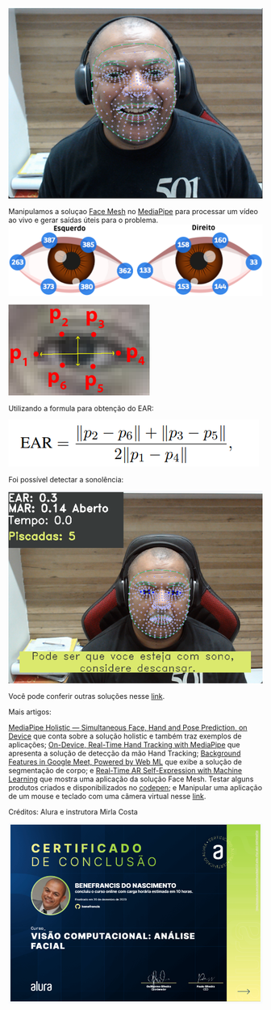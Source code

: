 
![img_sorriso.png](img%2Fimg_sorriso.png)


Manipulamos a soluçao [Face Mesh](https://google.github.io/mediapipe/solutions/face_mesh) no [MediaPipe](https://mediapipe.dev/index.html) para processar um vídeo ao vivo e gerar saídas úteis para o problema.
![img_1.png](img%2Fimg_1.png)

![img_2.png](img%2Fimg_2.png)



Utilizando a formula para obtenção do EAR:

![img_3.png](img%2Fimg_3.png)

Foi possível detectar a sonolência:

![img_4.png](img%2Fimg_4.png)

Você pode conferir outras soluções nesse [link](https://google.github.io/mediapipe/solutions/solutions.html).

Mais artigos:

[MediaPipe Holistic — Simultaneous Face, Hand and Pose Prediction, on Device](https://ai.googleblog.com/2020/12/mediapipe-holistic-simultaneous-face.html) que conta sobre a solução holistic e também traz exemplos de aplicações;
[On-Device, Real-Time Hand Tracking with MediaPipe](https://ai.googleblog.com/2019/08/on-device-real-time-hand-tracking-with.html) que apresenta a solução de detecção da mão Hand Tracking;
[Background Features in Google Meet, Powered by Web ML](https://ai.googleblog.com/2020/10/background-features-in-google-meet.html) que exibe a solução de segmentação de corpo; e
[Real-Time AR Self-Expression with Machine Learning](https://ai.googleblog.com/2019/03/real-time-ar-self-expression-with.html) que mostra uma aplicação da solução Face Mesh.
Testar alguns produtos criados e disponibilizados no [codepen](https://codepen.io/mediapipe); e
Manipular uma aplicação de um mouse e teclado com uma câmera virtual nesse [link](https://mediapipe.dev/demo/holistic_remote/).

Créditos: Alura e instrutora Mirla Costa

![img.png](img/img.png)